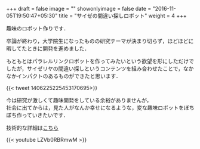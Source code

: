 +++
draft = false
image = ""
showonlyimage = false
date = "2016-11-05T19:50:47+05:30"
title = "サイゼの間違い探しロボット"
weight = 4
+++

趣味のロボット作りです．
<!--more-->

卒論が終わり，大学院生になったものの研究テーマが決まり切らず，ほどほどに暇してたときに開発を進めました．

もともとはパラレルリンクロボットを作ってみたいという欲望を形にしただけでしたが，サイゼリヤの間違い探しというコンテンツを組み合わせたことで，なかなかインパクトのあるものができたと思います．

{{< tweet 1406225225453170695>}}

今は研究が激しくて趣味開発をしている余裕がありませんが，\
社会に出てからは，見た人がなんか幸せになるような，変な趣味ロボットをぼちぼち作っていきたいです．

技術的な詳細は[こちら](https://tamakichi-blog.netlify.app/2021/06/23/01/)

{{< youtube LZVb0RBRmwM >}}